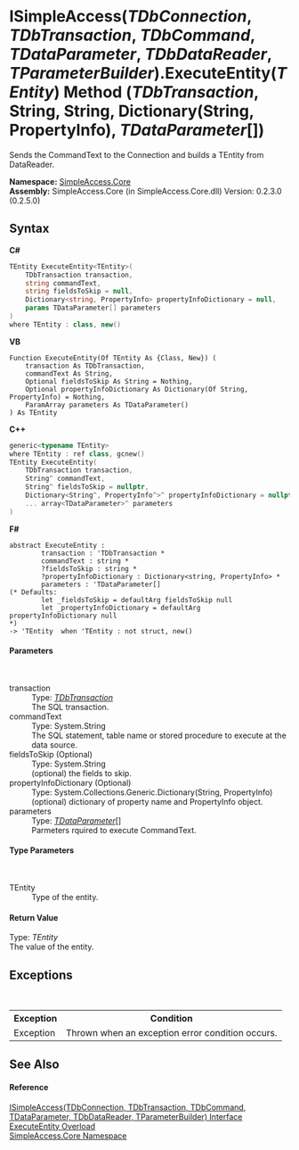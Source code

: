# ISimpleAccess(*TDbConnection*, *TDbTransaction*, *TDbCommand*, *TDataParameter*, *TDbDataReader*, *TParameterBuilder*).ExecuteEntity(*TEntity*) Method (*TDbTransaction*, String, String, Dictionary(String, PropertyInfo), *TDataParameter*[])
 

Sends the CommandText to the Connection and builds a TEntity from DataReader.

**Namespace:**&nbsp;<a href="a16105b5-9ef0-1333-33d4-5a00c99c3614">SimpleAccess.Core</a><br />**Assembly:**&nbsp;SimpleAccess.Core (in SimpleAccess.Core.dll) Version: 0.2.3.0 (0.2.5.0)

## Syntax

**C#**<br />
``` C#
TEntity ExecuteEntity<TEntity>(
	TDbTransaction transaction,
	string commandText,
	string fieldsToSkip = null,
	Dictionary<string, PropertyInfo> propertyInfoDictionary = null,
	params TDataParameter[] parameters
)
where TEntity : class, new()

```

**VB**<br />
``` VB
Function ExecuteEntity(Of TEntity As {Class, New}) ( 
	transaction As TDbTransaction,
	commandText As String,
	Optional fieldsToSkip As String = Nothing,
	Optional propertyInfoDictionary As Dictionary(Of String, PropertyInfo) = Nothing,
	ParamArray parameters As TDataParameter()
) As TEntity
```

**C++**<br />
``` C++
generic<typename TEntity>
where TEntity : ref class, gcnew()
TEntity ExecuteEntity(
	TDbTransaction transaction, 
	String^ commandText, 
	String^ fieldsToSkip = nullptr, 
	Dictionary<String^, PropertyInfo^>^ propertyInfoDictionary = nullptr, 
	... array<TDataParameter>^ parameters
)
```

**F#**<br />
``` F#
abstract ExecuteEntity : 
        transaction : 'TDbTransaction * 
        commandText : string * 
        ?fieldsToSkip : string * 
        ?propertyInfoDictionary : Dictionary<string, PropertyInfo> * 
        parameters : 'TDataParameter[] 
(* Defaults:
        let _fieldsToSkip = defaultArg fieldsToSkip null
        let _propertyInfoDictionary = defaultArg propertyInfoDictionary null
*)
-> 'TEntity  when 'TEntity : not struct, new()

```


#### Parameters
&nbsp;<dl><dt>transaction</dt><dd>Type: <a href="0a1ff90a-7c2b-18a8-adb6-ac494a3c34b5">*TDbTransaction*</a><br />The SQL transaction.</dd><dt>commandText</dt><dd>Type: System.String<br />The SQL statement, table name or stored procedure to execute at the data source.</dd><dt>fieldsToSkip (Optional)</dt><dd>Type: System.String<br />(optional) the fields to skip.</dd><dt>propertyInfoDictionary (Optional)</dt><dd>Type: System.Collections.Generic.Dictionary(String, PropertyInfo)<br />(optional) dictionary of property name and PropertyInfo object.</dd><dt>parameters</dt><dd>Type: <a href="0a1ff90a-7c2b-18a8-adb6-ac494a3c34b5">*TDataParameter*</a>[]<br />Parmeters rquired to execute CommandText.</dd></dl>

#### Type Parameters
&nbsp;<dl><dt>TEntity</dt><dd>Type of the entity.</dd></dl>

#### Return Value
Type: *TEntity*<br />The value of the entity.

## Exceptions
&nbsp;<table><tr><th>Exception</th><th>Condition</th></tr><tr><td>Exception</td><td>Thrown when an exception error condition occurs.</td></tr></table>

## See Also


#### Reference
<a href="0a1ff90a-7c2b-18a8-adb6-ac494a3c34b5">ISimpleAccess(TDbConnection, TDbTransaction, TDbCommand, TDataParameter, TDbDataReader, TParameterBuilder) Interface</a><br /><a href="5ae9f68c-7b49-fbb4-9711-517468f59c59">ExecuteEntity Overload</a><br /><a href="a16105b5-9ef0-1333-33d4-5a00c99c3614">SimpleAccess.Core Namespace</a><br />